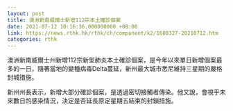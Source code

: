 ```yaml
---
layout: post
title: 澳洲新南威爾士新增112宗本土確診個案
date: 2021-07-12 10:16:36.000000000 +08:00
link: https://news.rthk.hk/rthk/ch/component/k2/1600327-20210712.htm
categories: rthk
---
```


澳洲新南威爾士州新增112宗新型肺炎本土確診個案，是今年以來單日新增個案最多的一日，隨著當地的變種病毒Delta蔓延，新州最大城市悉尼維持三星期的嚴格封城措施。

新州州長表示，新增大部分確診個案，是透過密切接觸者傳染。他又說，會視乎未來數日的感染情況，決定是否延長原定星期五結束的封鎖措施。
